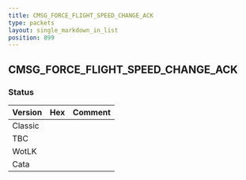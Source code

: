 ```yaml
---
title: CMSG_FORCE_FLIGHT_SPEED_CHANGE_ACK
type: packets
layout: single_markdown_in_list
position: 899
---
```


## CMSG_FORCE_FLIGHT_SPEED_CHANGE_ACK

### Status

Version | Hex | Comment
---------- | ---------- | ---------- 
Classic |  |  
TBC |  |  
WotLK |  |  
Cata |  |  
